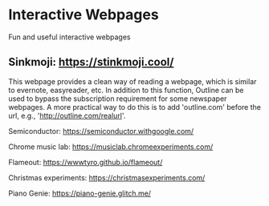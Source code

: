 # Interactive Webpages
Fun and useful interactive webpages




## Sinkmoji: https://stinkmoji.cool/
This webpage provides a clean way of reading a webpage, which is similar to evernote, easyreader, etc. In addition to this function, Outline can be used to bypass the subscription requirement for some newspaper webpages. A more practical way to do this is to add 'outline.com' before the url, e.g., 'http://outline.com/realurl'.

Semiconductor: https://semiconductor.withgoogle.com/

Chrome music lab: https://musiclab.chromeexperiments.com/

Flameout: https://wwwtyro.github.io/flameout/

Christmas experiments: https://christmasexperiments.com/

Piano Genie: https://piano-genie.glitch.me/
